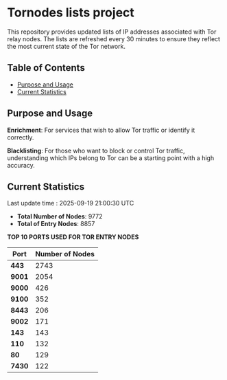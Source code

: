 # Tornodes lists project

This repository provides updated lists of IP addresses associated with Tor relay nodes. The lists are refreshed every 30 minutes to ensure they reflect the most current state of the Tor network.

## Table of Contents

- [Purpose and Usage](#purpose-and-usage)
- [Current Statistics](#current-statistics)


## Purpose and Usage

**Enrichment**: For services that wish to allow Tor traffic or identify it correctly.

**Blacklisting**: For those who want to block or control Tor traffic, understanding which IPs belong to Tor can be a starting point with a high accuracy.

## Current Statistics

Last update time : 2025-09-19 21:00:30 UTC

- **Total Number of Nodes**: 9772
- **Total of Entry Nodes**: 8857

**TOP 10 PORTS USED FOR TOR ENTRY NODES**

| **Port** | **Number of Nodes** |
|------|-----------------|
| **443**   | 2743  |
| **9001**   | 2054  |
| **9000**   | 426  |
| **9100**   | 352  |
| **8443**   | 206  |
| **9002**   | 171  |
| **143**   | 143  |
| **110**   | 132  |
| **80**   | 129  |
| **7430**   | 122  |

